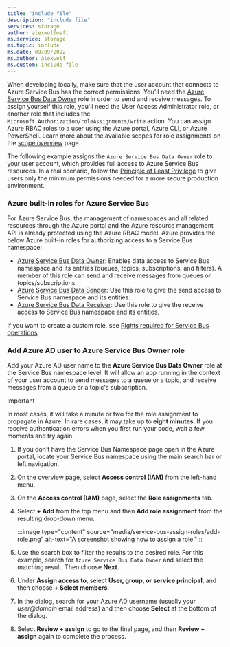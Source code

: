 ```yaml
---
title: "include file"
description: "include file"
services: storage
author: alexwolfmsft
ms.service: storage
ms.topic: include
ms.date: 09/09/2022
ms.author: alexwolf
ms.custom: include file
---
```


When developing locally, make sure that the user account that connects to Azure Service Bus has the correct permissions. You'll need the [Azure Service Bus Data Owner](../../../articles/role-based-access-control/built-in-roles.md#azure-service-bus-data-owner) role in order to send and receive messages. To assign yourself this role, you'll need the User Access Administrator role, or another role that includes the `Microsoft.Authorization/roleAssignments/write` action. You can assign Azure RBAC roles to a user using the Azure portal, Azure CLI, or Azure PowerShell. Learn more about the available scopes for role assignments on the [scope overview](../../../articles/role-based-access-control/scope-overview.md) page.

The following example assigns the `Azure Service Bus Data Owner` role to your user account, which provides full access to Azure Service Bus resources. In a real scenario, follow the [Principle of Least Privilege](../../../articles/active-directory/develop/secure-least-privileged-access.md) to give users only the minimum permissions needed for a more secure production environment.

### Azure built-in roles for Azure Service Bus
For Azure Service Bus, the management of namespaces and all related resources through the Azure portal and the Azure resource management API is already protected using the Azure RBAC model. Azure provides the below Azure built-in roles for authorizing access to a Service Bus namespace:

- [Azure Service Bus Data Owner](../../../articles/role-based-access-control/built-in-roles.md#azure-service-bus-data-owner): Enables data access to Service Bus namespace and its entities (queues, topics, subscriptions, and filters). A member of this role can send and receive messages from queues or topics/subscriptions. 
- [Azure Service Bus Data Sender](../../../articles/role-based-access-control/built-in-roles.md#azure-service-bus-data-sender): Use this role to give the send access to Service Bus namespace and its entities.
- [Azure Service Bus Data Receiver](../../../articles/role-based-access-control/built-in-roles.md#azure-service-bus-data-receiver): Use this role to give the receive access to Service Bus namespace and its entities.

If you want to create a custom role, see [Rights required for Service Bus operations](../../../articles/service-bus-messaging/service-bus-sas.md#rights-required-for-service-bus-operations).

### Add Azure AD user to Azure Service Bus Owner role

Add your Azure AD user name to the **Azure Service Bus Data Owner** role at the Service Bus namespace level. It will allow an app running in the context of your user account to send messages to a queue or a topic, and receive messages from a queue or a topic's subscription. 

> [!IMPORTANT]
> In most cases, it will take a minute or two for the role assignment to propagate in Azure. In rare cases, it may take up to **eight minutes**. If you receive authentication errors when you first run your code, wait a few moments and try again.

1. If you don't have the Service Bus Namespace page open in the Azure portal, locate your Service Bus namespace using the main search bar or left navigation.
2. On the overview page, select **Access control (IAM)** from the left-hand menu.	
3. On the **Access control (IAM)** page, select the **Role assignments** tab.
4. Select **+ Add** from the top menu and then **Add role assignment** from the resulting drop-down menu.

    :::image type="content" source="media/service-bus-assign-roles/add-role.png" alt-text="A screenshot showing how to assign a role.":::    
5. Use the search box to filter the results to the desired role. For this example, search for `Azure Service Bus Data Owner` and select the matching result. Then choose **Next**.
1. Under **Assign access to**, select **User, group, or service principal**, and then choose **+ Select members**.

    
1. In the dialog, search for your Azure AD username (usually your *user@domain* email address) and then choose **Select** at the bottom of the dialog. 
1. Select **Review + assign** to go to the final page, and then **Review + assign** again to complete the process.